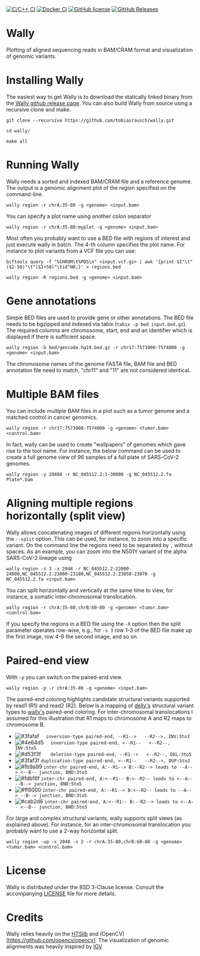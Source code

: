 [![C/C++ CI](https://github.com/tobiasrausch/wally/workflows/C/C++%20CI/badge.svg)](https://github.com/tobiasrausch/wally/actions)
[![Docker CI](https://github.com/tobiasrausch/wally/workflows/Docker%20CI/badge.svg)](https://hub.docker.com/r/trausch/wally/)
[![GitHub license](https://img.shields.io/badge/License-BSD%203--Clause-blue.svg)](https://github.com/tobiasrausch/wally/blob/master/LICENSE)
[![GitHub Releases](https://img.shields.io/github/release/tobiasrausch/wally.svg)](https://github.com/tobiasrausch/wally/releases)

# Wally

Plotting of aligned sequencing reads in BAM/CRAM format and visualization of genomic variants.

# Installing Wally

The easiest way to get Wally is to download the statically linked binary from the [Wally github release page](https://github.com/tobiasrausch/wally/releases/). You can also build Wally from source using a recursive clone and make. 

`git clone --recursive https://github.com/tobiasrausch/wally.git`

`cd wally/`

`make all`


# Running Wally

Wally needs a sorted and indexed BAM/CRAM file and a reference genome. The output is a genomic alignment plot of the region specified on the command-line.

`wally region -r chrA:35-80 -g <genome> <input.bam>`

You can specify a plot name using another colon separator

`wally region -r chrA:35-80:myplot -g <genome> <input.bam>`

Most often you probably want to use a BED file with regions of interest and just execute wally in batch. The 4-th column specifies the plot name. For instance to plot variants from a VCF file you can use:

`bcftools query -f "%CHROM\t%POS\n" <input.vcf.gz> | awk '{print $1"\t"($2-50)"\t"($2+50)"\tid"NR;}' > regions.bed`

`wally region -R regions.bed -g <genome> <input.bam>`

# Gene annotations

Simple BED files are used to provide gene or other annotations. The BED file needs to be bgzipped and indexed via tabix (`tabix -p bed input.bed.gz`). The required columns are chromosome, start, end and an identifier which is displayed if there is sufficient space.

`wally region -b bed/gencode.hg19.bed.gz -r chr17:7573900-7574000 -g <genome> <input.bam>`

The chromosome names of the genome FASTA file, BAM file and BED annotation file need to match, "chr11" and "11" are not considered identical.

# Multiple BAM files

You can include multiple BAM files in a plot such as a tumor genome and a matched control in cancer genomics.

`wally region -r chr17:7573900-7574000 -g <genome> <tumor.bam> <control.bam>`

In fact, wally can be used to create "wallpapers" of genomes which gave rise to the tool name. For instance, the below command can be used to create a full genome view of 96 samples of a full plate of SARS-CoV-2 genomes.

`wally region -y 20480 -r NC_045512.2:1-30000 -g NC_045512.2.fa Plate*.bam`

# Aligning multiple regions horizontally (split view)

Wally allows concatenating images of different regions horizontally using the `--split` option. This can be used, for instance, to zoom into a specific variant. On the command line the regions need to be separated by `,` without spaces. As an example, you can zoom into the N501Y variant of the alpha SARS-CoV-2 lineage using 

`wally region -s 3 -x 2048 -r NC_045512.2:22000-24000,NC_045512.2:23000-23100,NC_045512.2:23050-23070 -g NC_045512.2.fa <input.bam>`

You can split horizontally and vertically at the same time to view, for instance, a somatic inter-chromosomal translocation.

`wally region -r chrA:35-80,chrB:60-80 -g <genome> <tumor.bam> <control.bam>`

If you specify the regions in a BED file using the `-R` option then the split parameter operates row-wise, e.g., for `-s 3` row 1-3 of the BED file make up the first image, row 4-6 the second image, and so on.

# Paired-end view

With `-p` you can switch on the paired-end view. 

`wally region -p -r chrA:35-80 -g <genome> <input.bam>`

The paired-end coloring highlights candidate structural variants supported by read1 (R1) and read2 (R2). Below is a mapping of [delly's](https://github.com/dellytools/delly) structural variant types to [wally's](https://github.com/tobiasrausch/wally) paired-end coloring. For inter-chromosomal translocations I assumed for this illustration that R1 maps to chromosome A and R2 maps to chromosome B.

- ![#3fafaf](https://via.placeholder.com/15/3fafaf/000000?text=+) `  inversion-type paired-end, --R1-->   --R2-->, INV:3to3`
- ![#4e64d5](https://via.placeholder.com/15/4e64d5/000000?text=+) `  inversion-type paired-end, <--R1--   <--R2--, INV:5to5`
- ![#d53f3f](https://via.placeholder.com/15/d53f3f/000000?text=+) `   deletion-type paired-end, --R1-->   <--R2--, DEL:3to5`
- ![#3faf3f](https://via.placeholder.com/15/3faf3f/000000?text=+) `duplication-type paired-end, <--R1--   --R2-->, DUP:5to3`
- ![#fb9a99](https://via.placeholder.com/15/fb9a99/000000?text=+) `inter-chr paired-end, A:--R1--> B:--R2--> leads to --A--> <--B-- junction, BND:3to3`
- ![#fdbf6f](https://via.placeholder.com/15/fdbf6f/000000?text=+) `inter-chr paired-end, A:<--R1-- B:<--R2-- leads to <--A-- --B--> junction, BND:5to5`
- ![#ff8000](https://via.placeholder.com/15/ff8000/000000?text=+) `inter-chr paired-end, A:--R1--> B:<--R2-- leads to --A--> --B--> junction, BND:3to5`
- ![#cab2d6](https://via.placeholder.com/15/cab2d6/000000?text=+) `inter-chr paired-end, A:<--R1-- B:--R2--> leads to <--A-- <--B-- junction, BND:5to3`

For large and complex structural variants, wally supports split views (as explained above). For instance, for an inter-chromosomal translocation you probably want to use a 2-way horizontal split.

`wally region -up -x 2048 -s 2 -r chrA:35-80,chrB:60-80 -g <genome> <tumor.bam> <control.bam>`


# License

Wally is distributed under the BSD 3-Clause license. Consult the accompanying [LICENSE](https://github.com/tobiasrausch/wally/blob/master/LICENSE) file for more details.

# Credits

Wally relies heavily on the [HTSlib](https://github.com/samtools/htslib) and (OpenCV)[https://github.com/opencv/opencv]. The visualization of genomic alignments was heavily inspired by [IGV](https://github.com/igvteam/igv).
